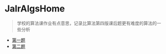 

# JalrAlgsHome
> 学校的算法课作业有点意思，记录比算法第四版课后题更有难度的算法的一些分析
>

- [第一题](doc/1-solve/1-Solve.md)
- [第二题](doc/2-solve/2-Solve.md)

